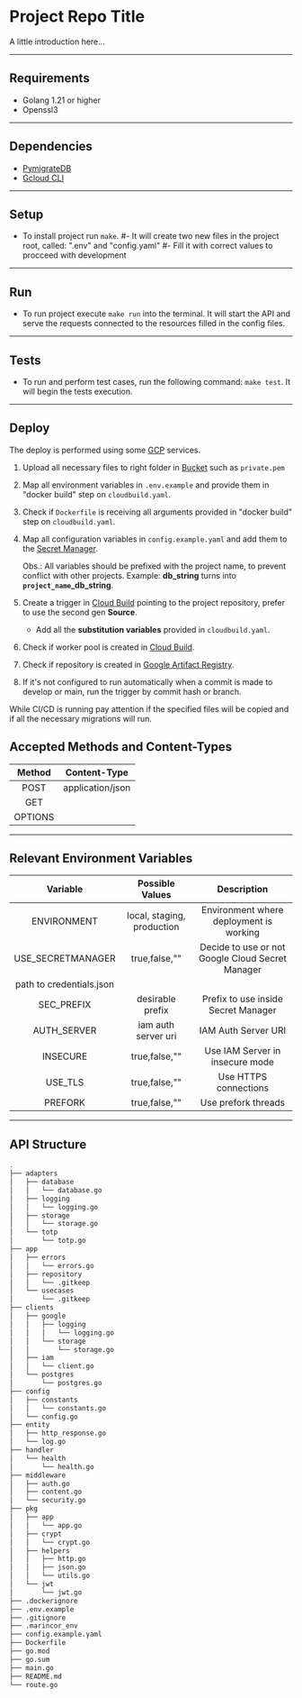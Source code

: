 # Project Repo Title

A little introduction here...

<hr />

## **Requirements**
- Golang 1.21 or higher
- Openssl3

<hr />

## **Dependencies**
- [PymigrateDB](https://pypi.org/project/pymigratedb/)
- [Gcloud CLI](https://cloud.google.com/sdk/docs/install)

<hr />

## Setup
- To install project run ```make```.
#- It will create two new files in the project root, called: ".env" and "config.yaml"
#- Fill it with correct values to procceed with development

<hr />

## Run
- To run project execute ```make run``` into the terminal. It will start the API and serve the requests connected to the resources filled in the config files.

<hr />

## Tests
- To run and perform test cases, run the following command: ```make test```. It will begin the tests execution.

<hr />

## Deploy

The deploy is performed using some [GCP](https://cloud.google.com/?hl=pt-br) services.

1. Upload all necessary files to right folder in [Bucket](https://console.cloud.google.com/storage) such as `private.pem`
2. Map all environment variables in `.env.example` and provide them in "docker build" step on `cloudbuild.yaml`.

3. Check if `Dockerfile` is receiving all arguments provided in "docker build" step on `cloudbuild.yaml`.

4. Map all configuration variables in `config.example.yaml` and add them to the [Secret Manager](https://console.cloud.google.com/security/secret-manager).

    Obs.: All variables should be prefixed with the project name, to prevent conflict with other projects. Example: **db_string** turns into **`project_name`_db_string**.

5. Create a trigger in [Cloud Build](https://console.cloud.google.com/cloud-build) pointing to the project repository, prefer to use the second gen **Source**.

   * Add all the **substitution variables** provided in `cloudbuild.yaml`.

6. Check if worker pool is created in [Cloud Build](https://console.cloud.google.com/cloud-build).

7. Check if repository is created in [Google Artifact Registry](https://console.cloud.google.com/artifacts).


8. If it's not configured to run automatically when a commit is made to develop or main, run the trigger by commit hash or branch.

While CI/CD is running pay attention if the specified files will be copied and if all the necessary migrations will run.

## Accepted Methods and Content-Types

| Method | Content-Type |
|:------:|:------------:|
|POST    |application/json|
|GET     |
|OPTIONS |

<hr />

## Relevant Environment Variables

| Variable | Possible Values | Description |
|:--------:|:---------------:|:-----------:|
|ENVIRONMENT|local, staging,  production|Environment where deployment is working|
|USE_SECRETMANAGER|true,false,""|Decide to use or not Google Cloud Secret Manager|
|path to credentials.json|
|SEC_PREFIX|desirable prefix|Prefix to use inside Secret Manager|
|AUTH_SERVER|iam auth server uri|IAM Auth Server URI|
|INSECURE|true,false,""|Use IAM Server in insecure mode|
|USE_TLS|true,false,""|Use HTTPS connections|
|PREFORK|true,false,""|Use prefork threads|

<hr />

## API Structure

```bash
.
├── adapters
│   ├── database
│   │   └── database.go
│   ├── logging
│   │   └── logging.go
│   ├── storage
│   │   └── storage.go
│   └── totp
│       └── totp.go
├── app
│   ├── errors
│   │   └── errors.go
│   ├── repository
│   │   └── .gitkeep
│   └── usecases
│       └── .gitkeep
├── clients
│   ├── google
│   │   ├── logging
│   │   │   └── logging.go
│   │   └── storage
│   │       └── storage.go
│   ├── iam
│   │   └── client.go
│   └── postgres
│       └── postgres.go
├── config
│   ├── constants
│   │   └── constants.go
│   └── config.go
├── entity
│   ├── http_response.go
│   └── log.go
├── handler
│   └── health
│       └── health.go
├── middleware
│   ├── auth.go
│   ├── content.go
│   └── security.go
├── pkg
│   ├── app
│   │   └── app.go
│   ├── crypt
│   │   └── crypt.go
│   ├── helpers
│   │   ├── http.go
│   │   ├── json.go
│   │   └── utils.go
│   └── jwt
│       └── jwt.go
├── .dockerignore
├── .env.example
├── .gitignore
├── .marincor_env
├── config.example.yaml
├── Dockerfile
├── go.mod
├── go.sum
├── main.go
├── README.md
└── route.go
```